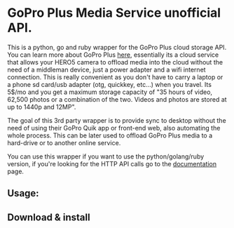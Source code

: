 # GoPro Plus Media Service unofficial API.

This is a python, go and ruby wrapper for the GoPro Plus cloud storage API. You can learn more about GoPro Plus [here](https://shop.gopro.com/subscription/gopro-plus-monthly/GoProPlusMonthly.html), essentially its a cloud service that allows your HERO5 camera to offload media into the cloud without the need of a middleman device, just a power adapter and a wifi internet connection. This is really convenient as you don't have to carry a laptop or a phone sd card/usb adapter (otg, quickkey, etc...) when you travel. Its 5$/mo and you get a maximum storage capacity of "35 hours of video, 62,500 photos or a combination of the two. Videos and photos are stored at up to 1440p and 12MP". 

The goal of this 3rd party wrapper is to provide sync to desktop without the need of using their GoPro Quik app or front-end web, also automating the whole process. This can be later used to offload GoPro Plus media to a hard-drive or to another online service.

You can use this wrapper if you want to use the python/golang/ruby version, if you're looking for the HTTP API calls go to the [documentation](https://github.com/KonradIT/gopro-plus-api/wiki/API-calls) page.

## Usage:

## Download & install


